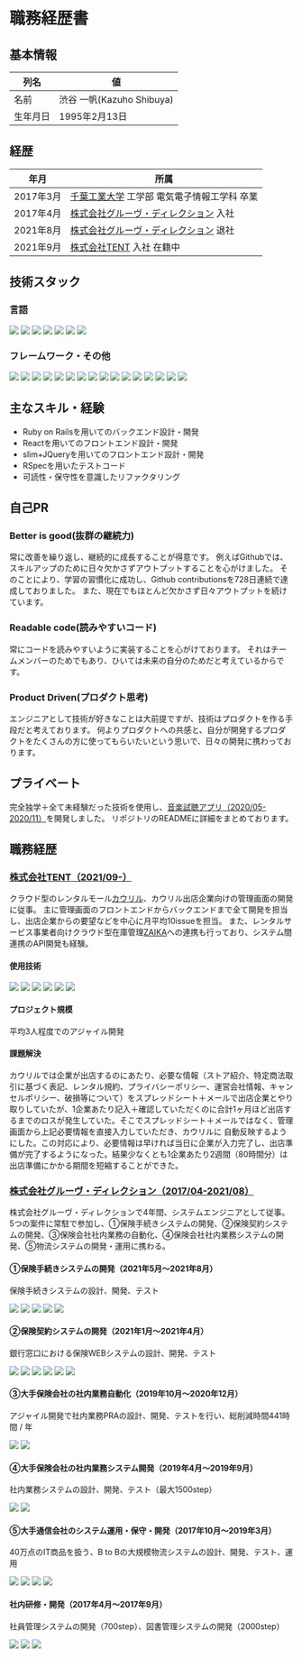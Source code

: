 # 職務経歴書
## 基本情報
| 列名 | 値 |
| ---- | ---- |
| 名前 | 渋谷 一帆(Kazuho Shibuya) |
| 生年月日 | 1995年2月13日 |

## 経歴
| 年月 | 所属 |
| ---- | ---- |
| 2017年3月 | [千葉工業大学](https://www.it-chiba.ac.jp/) 工学部 電気電子情報工学科 卒業 |
| 2017年4月 | [株式会社グルーヴ・ディレクション](https://groove-direction.com/) 入社 |
| 2021年8月 | [株式会社グルーヴ・ディレクション](https://groove-direction.com/) 退社 |
| 2021年9月 | [株式会社TENT](https://tent-inc.jp/) 入社 在籍中 |

## 技術スタック
### 言語
<div>
  <img src="https://img.shields.io/badge/-Ruby-CC342D?logo=ruby&style=plastic">
  <img src="https://img.shields.io/badge/-Java-007396?style=plastic&logo=Java&logoColor=white" />
  <img src="https://img.shields.io/badge/-Visual%20Basic%20.NET-0645ad?logo=visual-basic-.net&style=plastic&logoColor=white">
  <img src="https://img.shields.io/badge/-JavaScript-F7DF1E?logo=JavaScript&style=plastic&logoColor=white" />
  <img src="https://img.shields.io/badge/-TypeScript-007ACC?logo=typescript&style=plastic&logoColor=white" />
  <img src="https://img.shields.io/badge/-CRS-444197?logo=crs&style=plastic&logoColor=white">
  <img src="https://img.shields.io/badge/-HTML5-e34f26?logo=html5&style=plastic&logoColor=white">
</div>

### フレームワーク・その他
<span>
<img src="https://img.shields.io/badge/-Rails-CC0000?logo=ruby-on-rails&style=plastic">
<img src="https://img.shields.io/badge/-Spring%20Boot-6DB33F?logo=spring-boot&style=plastic&logoColor=white">
<img src="https://img.shields.io/badge/-Spring-6DB33F?logo=spring&style=plastic&logoColor=white">
<img src="https://img.shields.io/badge/-React-45b8d8?logo=react&style=plastic&logoColor=white">
<img src="https://img.shields.io/badge/-Vue.js-4FC08D?logo=vue.js&style=plastic&logoColor=white">
<img src="https://img.shields.io/badge/-jQuery-0769AD?logo=jquery&style=plastic">
<img src="https://img.shields.io/badge/-Amazon%20AWS-232F3E?logo=amazon-aws&style=plastic">
<img src="https://img.shields.io/badge/-Microsoft%20Azure-0078D4?logo=microsoft-azure&style=plastic&logoColor=white">
<img src="https://img.shields.io/badge/-MySQL-007396?style=plastic&logo=mysql&logoColor=white" />
<img src="https://img.shields.io/badge/-Oracle-f80000.svg?logo=oracle&style=plastic">
<img src="https://img.shields.io/badge/-Linux-6C6694?logo=linux&style=plastic">
<img src="https://img.shields.io/badge/-Docker-46a2f1?logo=docker&style=plastic&logoColor=white">
<img src="https://img.shields.io/badge/-GitHub-181717?logo=github&style=plastic">
<img src="https://img.shields.io/badge/-Subversion-809CC9?logo=subversion&style=plastic&logoColor=white">
<img src="https://img.shields.io/badge/-UiPath-fa4616?logo=uipath&style=plastic&logoColor=white">
<img src="https://img.shields.io/badge/-Biz/Browser-444197?logo=biz/browser&style=plastic&logoColor=white">
</span>

## 主なスキル・経験
- Ruby on Railsを用いてのバックエンド設計・開発
- Reactを用いてのフロントエンド設計・開発
- slim+JQueryを用いてのフロントエンド設計・開発
- RSpecを用いたテストコード
- 可読性・保守性を意識したリファクタリング

<div style="page-break-before:always"></div>

## 自己PR
### Better is good(抜群の継続力)
常に改善を繰り返し、継続的に成長することが得意です。
例えばGithubでは、スキルアップのために日々欠かさずアウトプットすることを心がけました。
そのことにより、学習の習慣化に成功し、Github contributionsを728日連続で達成しておりました。
また、現在でもほとんど欠かさず日々アウトプットを続けています。

### Readable code(読みやすいコード)
常にコードを読みやすいように実装することを心がけております。
それはチームメンバーのためでもあり、ひいては未来の自分のためだと考えているからです。

### Product Driven(プロダクト思考)
エンジニアとして技術が好きなことは大前提ですが、技術はプロダクトを作る手段だと考えております。
何よりプロダクトへの共感と、自分が開発するプロダクトをたくさんの方に使ってもらいたいという思いで、日々の開発に携わっております。

## プライベート
完全独学＋全て未経験だった技術を使用し、[音楽試聴アプリ（2020/05-2020/11）](https://github.com/Kazuho-Shibuya/unknownmusic)を開発しました。
リポジトリのREADMEに詳細をまとめております。

## 職務経歴
### [株式会社TENT（2021/09-）](https://tent-inc.jp/)
クラウド型のレンタルモール[カウリル](https://kauriru.com)、カウリル出店企業向けの管理画面の開発に従事。
主に管理画面のフロントエンドからバックエンドまで全て開発を担当し、出店企業からの要望などを中心に月平均10issueを担当。
また、レンタルサービス事業者向けクラウド型在庫管理[ZAIKA](https://za-ika.com/)への連携も行っており、システム間連携のAPI開発も経験。

#### 使用技術
<div>
  <img src="https://img.shields.io/badge/-Rails-CC0000?logo=ruby-on-rails&style=plastic">
  <img src="https://img.shields.io/badge/-React-45b8d8?logo=react&style=plastic&logoColor=white">
  <img src="https://img.shields.io/badge/-jQuery-0769AD?logo=jquery&style=plastic">
  <img src="https://img.shields.io/badge/-Amazon%20AWS-232F3E?logo=amazon-aws&style=plastic">
  <img src="https://img.shields.io/badge/-Docker-46a2f1?logo=docker&style=plastic&logoColor=white">
  <img src="https://img.shields.io/badge/-GitHub-181717?logo=github&style=plastic">
</div>

#### プロジェクト規模

平均3人程度でのアジャイル開発

#### 課題解決

カウリルでは企業が出店するのにあたり、必要な情報（ストア紹介、特定商法取引に基づく表記、レンタル規約、プライバシーポリシー、運営会社情報、キャンセルポリシー、破損等について）をスプレッドシート＋メールで出店企業とやり取りしていたが、1企業あたり記入＋確認していただくのに合計1ヶ月ほど出店するまでのロスが発生していた。そこでスプレッドシート＋メールではなく、管理画面から上記必要情報を直接入力していただき、カウリルに
自動反映するようにした。この対応により、必要情報は早ければ当日に企業が入力完了し、出店準備が完了するようになった。結果少なくとも1企業あたり2週間（80時間分）は出店準備にかかる期間を短縮することができた。

<div style="page-break-before:always"></div>

### [株式会社グルーヴ・ディレクション（2017/04-2021/08）](https://groove-direction.com/)
株式会社グルーヴ・ディレクションで4年間、システムエンジニアとして従事。
5つの案件に常駐で参加し、①保険手続きシステムの開発、②保険契約システムの開発、③保険会社社内業務の自動化、④保険会社社内業務システムの開発、⑤物流システムの開発・運用に携わる。
#### ①保険手続きシステムの開発（2021年5月〜2021年8月）
保険手続きシステムの設計、開発、テスト
<div>
  <img src="https://img.shields.io/badge/-Spring%20Boot-6DB33F?logo=spring-boot&style=plastic&logoColor=white">
  <img src="https://img.shields.io/badge/-JavaScript-F7DF1E?logo=JavaScript&style=plastic&logoColor=white" />
  <img src="https://img.shields.io/badge/-HTML5-e34f26?logo=html5&style=plastic&logoColor=white">
  <img src="https://img.shields.io/badge/-Microsoft%20Azure-0078D4?logo=microsoft-azure&style=plastic&logoColor=white">
  <img src="https://img.shields.io/badge/-Subversion-809CC9?logo=subversion&style=plastic&logoColor=white">
</div>

#### ②保険契約システムの開発（2021年1月〜2021年4月）

銀行窓口における保険WEBシステムの設計、開発、テスト
<div>
  <img src="https://img.shields.io/badge/-Spring-6DB33F?logo=spring&style=plastic&logoColor=white">
  <img src="https://img.shields.io/badge/-Vue.js-4FC08D?logo=vue.js&style=plastic&logoColor=white">
  <img src="https://img.shields.io/badge/-TypeScript-007ACC?logo=typescript&style=plastic&logoColor=white" />
  <img src="https://img.shields.io/badge/-HTML5-e34f26?logo=html5&style=plastic&logoColor=white">
  <img src="https://img.shields.io/badge/-Oracle-f80000.svg?logo=oracle&style=plastic">
  <img src="https://img.shields.io/badge/-Subversion-809CC9?logo=subversion&style=plastic&logoColor=white">
</div>

#### ③大手保険会社の社内業務自動化（2019年10月〜2020年12月）

アジャイル開発で社内業務PRAの設計、開発、テストを行い、総削減時間441時間 / 年
<div>
  <img src="https://img.shields.io/badge/-Visual%20Basic%20.NET-0645ad?logo=visual-basic-.net&style=plastic&logoColor=white">
  <img src="https://img.shields.io/badge/-UiPath-fa4616?logo=uipath&style=plastic&logoColor=white">
</div>

#### ④大手保険会社の社内業務システム開発（2019年4月〜2019年9月）

社内業務システムの設計、開発、テスト（最大1500step）
<div>
  <img src="https://img.shields.io/badge/-CRS-444197?logo=crs&style=plastic&logoColor=white">
  <img src="https://img.shields.io/badge/-Biz/Browser-444197?logo=biz/browser&style=plastic&logoColor=white">
</div>

#### ⑤大手通信会社のシステム運用・保守・開発（2017年10月〜2019年3月）

40万点のIT商品を扱う、B to Bの大規模物流システムの設計、開発、テスト、運用
<div>
  <img src="https://img.shields.io/badge/-Java-007396?style=plastic&logo=Java&logoColor=white" />
  <img src="https://img.shields.io/badge/-HTML5-e34f26?logo=html5&style=plastic&logoColor=white">
  <img src="https://img.shields.io/badge/-Oracle-f80000?logo=oracle&style=plastic">
  <img src="https://img.shields.io/badge/-Linux-6C6694?logo=linux&style=plastic">
</div>

#### 社内研修・開発（2017年4月〜2017年9月）

社員管理システムの開発（700step）、図書管理システムの開発（2000step）
<div>
  <img src="https://img.shields.io/badge/-Java-007396?style=plastic&logo=java&logoColor=white" />
  <img src="https://img.shields.io/badge/-HTML5-e34f26?logo=html5&style=plastic&logoColor=white">
  <img src="https://img.shields.io/badge/-MySQL-007396?style=plastic&logo=mysql&logoColor=white" />
</div>
